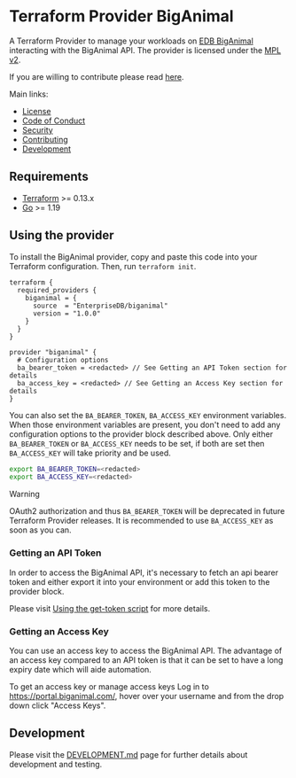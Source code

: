 # Terraform Provider BigAnimal

A Terraform Provider to manage your workloads
on [EDB BigAnimal](https://www.enterprisedb.com/products/biganimal-cloud-postgresql) interacting with the BigAnimal API.
The provider is licensed under the [MPL v2](https://www.mozilla.org/en-US/MPL/2.0/).

If you are willing to contribute please read [here](./CONTRIBUTING.md).

Main links:

- [License](./LICENSE)
- [Code of Conduct](./CODE_OF_CONDUCT.md)
- [Security](./SECURITY.md)
- [Contributing](./CONTRIBUTING.md)
- [Development](./DEVELOPMENT.md)

## Requirements

- [Terraform](https://www.terraform.io/downloads.html) >= 0.13.x
- [Go](https://golang.org/doc/install) >= 1.19

## Using the provider

To install the BigAnimal provider, copy and paste this code into your Terraform configuration. Then,
run `terraform init`.

```hcl
terraform {
  required_providers {
    biganimal = {
      source  = "EnterpriseDB/biganimal"
      version = "1.0.0"
    }
  }
}

provider "biganimal" {
  # Configuration options
  ba_bearer_token = <redacted> // See Getting an API Token section for details
  ba_access_key = <redacted> // See Getting an Access Key section for details
}
```

You can also set the `BA_BEARER_TOKEN`, `BA_ACCESS_KEY` environment variables. When those environment variables are present, you
don't need to add any configuration options to the provider block described above. Only either `BA_BEARER_TOKEN` or `BA_ACCESS_KEY` needs to be set, if both are set then `BA_ACCESS_KEY` will take priority and be used.

```bash
export BA_BEARER_TOKEN=<redacted>
export BA_ACCESS_KEY=<redacted>
```

> [!WARNING]
> OAuth2 authorization and thus `BA_BEARER_TOKEN` will be deprecated in future Terraform Provider releases. It is recommended to use `BA_ACCESS_KEY` as soon as you can.

### Getting an API Token

In order to access the BigAnimal API, it's necessary to fetch an api bearer token and either export it into your
environment or add this token to the provider block.

Please
visit [Using the get-token script](https://www.enterprisedb.com/docs/biganimal/latest/reference/api/#using-the-get-token-script)
for more details.

### Getting an Access Key

You can use an access key to access the BigAnimal API. The advantage of an access key compared to an API token is that it can be set to have a long expiry date which will aide automation.

To get an access key or manage access keys Log in to https://portal.biganimal.com/, hover over your username and from the drop down click "Access Keys".

## Development

Please visit the [DEVELOPMENT.md](./DEVELOPMENT.md) page for further details about development and testing.
